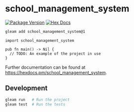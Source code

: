 # school_management_system

[![Package Version](https://img.shields.io/hexpm/v/school_management_system)](https://hex.pm/packages/school_management_system)
[![Hex Docs](https://img.shields.io/badge/hex-docs-ffaff3)](https://hexdocs.pm/school_management_system/)

```sh
gleam add school_management_system@1
```
```gleam
import school_management_system

pub fn main() -> Nil {
  // TODO: An example of the project in use
}
```

Further documentation can be found at <https://hexdocs.pm/school_management_system>.

## Development

```sh
gleam run   # Run the project
gleam test  # Run the tests
```
